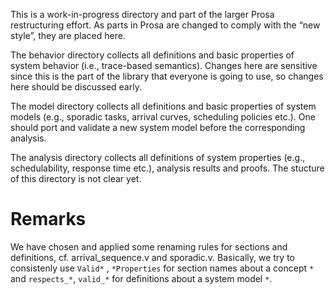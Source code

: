 This is a work-in-progress directory and part of the larger Prosa restructuring effort. As parts in Prosa are changed to comply with the “new style”, they are placed here.

The behavior directory collects all definitions and basic properties of system behavior (i.e., trace-based semantics). Changes here are sensitive since this is the part of the library that everyone is going to use, so changes here should be discussed early.

The model directory collects all definitions and basic properties of system models (e.g., sporadic tasks, arrival curves, scheduling policies etc.). One should port and validate a new system model before the corresponding analysis.

The analysis directory collects all definitions of system properties (e.g., schedulability, response time etc.), analysis results and proofs. The stucture of this directory is not clear yet.

# Remarks

We have chosen and applied some renaming rules for sections and definitions, cf. arrival_sequence.v and sporadic.v. Basically, we try to consistenly use `Valid*` , `*Properties` for section names about a concept `*` and `respects_*`, `valid_*` for definitions about a system model `*`.
